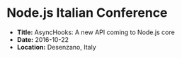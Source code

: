 # Node.js Italian Conference

- **Title:** AsyncHooks: A new API coming to Node.js core
- **Date:** 2016-10-22
- **Location:** Desenzano, Italy
